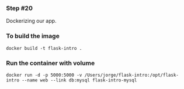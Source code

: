 ### Step #20

Dockerizing our app.

### To build the image
```
docker build -t flask-intro .
```

### Run the container with volume
```
docker run -d -p 5000:5000 -v /Users/jorge/flask-intro:/opt/flask-intro --name web --link db:mysql flask-intro-mysql
```
